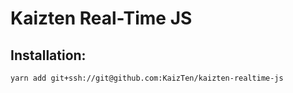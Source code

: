 # Kaizten Real-Time JS

## Installation:

```
yarn add git+ssh://git@github.com:KaizTen/kaizten-realtime-js
```
